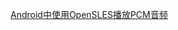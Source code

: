 [Android中使用OpenSLES播放PCM音频](http://huntto.me/2018/08/23/Android%E4%B8%AD%E4%BD%BF%E7%94%A8OpenSLES%E6%92%AD%E6%94%BEPCM%E9%9F%B3%E9%A2%91/)